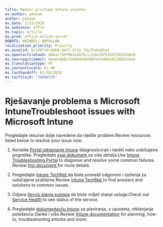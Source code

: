 ```yaml
---
title: Nadzor pristupa Intune uvjetno
ms.author: pebaum
author: pebaum
ms.date: 1/23/2019
ms.audience: ITPro
ms.topic: article
ms.prod: office-online-server
ROBOTS: NOINDEX, NOFOLLOW
localization_priority: Priority
ms.assetid: bc1d971d-84b0-447f-971e-7dc37ebeb5af
ms.openlocfilehash: 0bbacf59f002a3bfbcc124ec87542671925546e9
ms.sourcegitcommit: 0ae6cbb8cf2836da98300767ed81b411d6551bee
ms.translationtype: MT
ms.contentlocale: hr-HR
ms.lasthandoff: 01/30/2019
ms.locfileid: "29660735"
---
```

# <a name="troubleshoot-issues-with-microsoft-intune"></a><span data-ttu-id="8ea01-102">Rješavanje problema s Microsoft Intune</span><span class="sxs-lookup"><span data-stu-id="8ea01-102">Troubleshoot issues with Microsoft Intune</span></span>

<span data-ttu-id="8ea01-103">Pregledajte resurse dolje navedene da riješite problem.</span><span class="sxs-lookup"><span data-stu-id="8ea01-103">Review resources listed below to resolve your issue now.</span></span>
  
1. <span data-ttu-id="8ea01-p101">Koristite [Portal otklanjanje Intune](https://devicemanagement.microsoft.com/#blade/Microsoft_Intune_DeviceSettings/TroubleshootBlade) dijagnosticirati i riješiti neke uobičajene pogreške. Pregledajte [ovaj dokument ](https://docs.microsoft.com/intune/help-desk-operators)za više detalja.</span><span class="sxs-lookup"><span data-stu-id="8ea01-p101">Use [Intune Troubleshooting Portal](https://devicemanagement.microsoft.com/#blade/Microsoft_Intune_DeviceSettings/TroubleshootBlade) to diagnose and resolve some common failures. Review [this document ](https://docs.microsoft.com/intune/help-desk-operators)for more details.</span></span>
    
2. <span data-ttu-id="8ea01-106">Pregledajte [Intune TechNet ](https://social.technet.microsoft.com/forums/home?forum=microsoftintuneprod)da biste pronašli odgovore i rješenja za uobičajene probleme.</span><span class="sxs-lookup"><span data-stu-id="8ea01-106">Review [Intune TechNet ](https://social.technet.microsoft.com/forums/home?forum=microsoftintuneprod)to find answers and solutions to common issues.</span></span>
    
3. <span data-ttu-id="8ea01-107">Odjava [Servis stanja sustava](https://portal.office.com/AdminPortal/Home#/servicehealth) da biste vidjeli stanje usluge.</span><span class="sxs-lookup"><span data-stu-id="8ea01-107">Check out [Service Health](https://portal.office.com/AdminPortal/Home#/servicehealth) to see status of the service.</span></span> 
    
4. <span data-ttu-id="8ea01-108">Pregledajte [dokumentaciju Intune](https://docs.microsoft.com/intune/) za planiranje, s uputama, otklanjanje poteškoća članke i više.</span><span class="sxs-lookup"><span data-stu-id="8ea01-108">Review [Intune documentation](https://docs.microsoft.com/intune/) for planning, how-to, troubleshooting articles and more.</span></span> 
    

